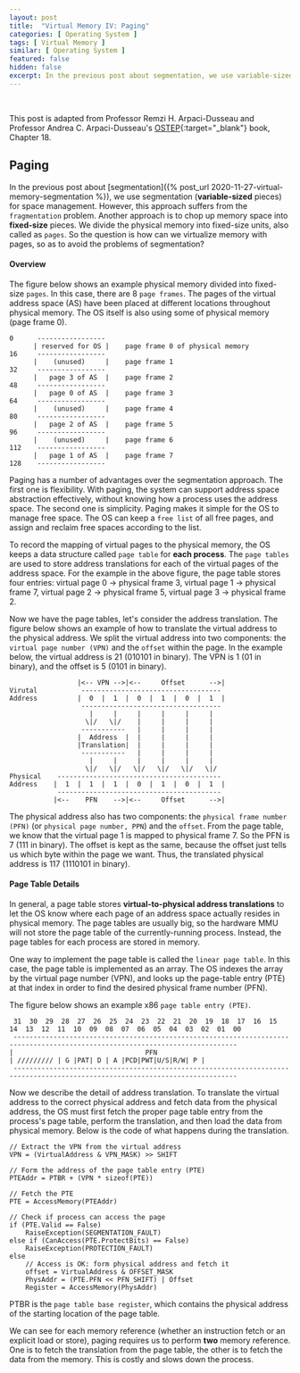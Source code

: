 ```yaml
---
layout: post
title:  "Virtual Memory IV: Paging"
categories: [ Operating System ]
tags: [ Virtual Memory ]
similar: [ Operating System ]
featured: false
hidden: false
excerpt: In the previous post about segmentation, we use variable-sized pieces for space management.
---
```


<br />

This post is adapted from Professor Remzi H. Arpaci-Dusseau and  Professor Andrea C. Arpaci-Dusseau's [OSTEP](http://pages.cs.wisc.edu/~remzi/OSTEP/){:target="_blank"} book, Chapter 18.

## Paging

In the previous post about [segmentation]({% post_url 2020-11-27-virtual-memory-segmentation %}), we use segmentation (**variable-sized** pieces) for space management. However, this approach suffers from the `fragmentation` problem. Another approach is to chop up memory space into **fixed-size** pieces. We divide the physical memory into fixed-size units, also called as `pages`. So the question is how can we virtualize memory with pages, so as to avoid the problems of segmentation?


#### Overview

The figure below shows an example physical memory divided into fixed-size `pages`. In this case, there are 8 `page frames`. The pages of the virtual address space (AS) have been placed at different locations throughout physical memory. The OS itself is also using some of physical memory (page frame 0).
```
0      -----------------
      | reserved for OS |    page frame 0 of physical memory
16     -----------------     
      |    (unused)     |    page frame 1
32     -----------------  
      |   page 3 of AS  |    page frame 2
48     -----------------    
      |   page 0 of AS  |    page frame 3
64     -----------------  
      |    (unused)     |    page frame 4
80     -----------------   
      |   page 2 of AS  |    page frame 5
96     -----------------      
      |    (unused)     |    page frame 6
112    -----------------
      |   page 1 of AS  |    page frame 7
128    -----------------
```

Paging has a number of advantages over the segmentation approach. The first one is flexibility. With paging, the system can support address space abstraction effectively, without knowing how a process uses the address space. The second one is simplicity. Paging makes it simple for the OS to manage free space. The OS can keep a `free list` of all free pages, and assign and reclaim free spaces according to the list.

To record the mapping of virtual pages to the physical memory, the OS keeps a data structure called `page table` for **each process**. The `page tables` are used to store address translations for each of the virtual pages of the address space. For the example in the above figure, the page table stores four entries: virtual page 0 -> physical frame 3, virtual page 1 -> physical frame 7, virtual page 2 -> physical frame 5, virtual page 3 -> physical frame 2.

Now we have the page tables, let's consider the address translation. The figure below shows an example of how to translate the virtual address to the physical address. We split the virtual address into two components: the `virtual page number (VPN)` and the `offset` within the page. In the example below, the virtual address is 21 (010101 in binary). The VPN is 1 (01 in binary), and the offset is 5 (0101 in binary). 

```
                 |<-- VPN -->|<--     Offset      -->|
Virutal           -----------------------------------
Address          |  0  |  1  |  0  |  1  |  0  |  1  |
                  -----------------------------------
                    |     |     |     |     |     |
                   \|/   \|/    |     |     |     |
                  -----------   |     |     |     |   
                 |  Address  |  |     |     |     |
                 |Translation|  |     |     |     |
                  -----------   |     |     |     |
                    |     |     |     |     |     |
                   \|/   \|/   \|/   \|/   \|/   \|/
Physical    -----------------------------------------
Address    |  1  |  1  |  1  |  0  |  1  |  0  |  1  |
            -----------------------------------------
           |<--    PFN    -->|<--     Offset      -->|
```

The physical address also has two components: the `physical frame number (PFN)` (or `physical page number, PPN`) and the `offset`. From the page table, we know that the virtual page 1 is mapped to physical frame 7. So the PFN is 7 (111 in binary). The offset is kept as the same, because the offset just tells us which byte within the page we want. Thus, the translated physical address is 117 (1110101 in binary).

#### Page Table Details

In general, a page table stores **virtual-to-physical address translations** to let the OS know where each page of an address space actually resides in physical memory. The page tables are usually big, so the hardware MMU will not store the page table of the currently-running process. Instead, the page tables for each process are stored in memory.

One way to implement the page table is called the `linear page table`. In this case, the page table is implemented as an array. The OS indexes the array by the virtual page number (VPN), and looks up the page-table entry (PTE) at that index in order to find the desired physical frame number (PFN).

The figure below shows an example x86 `page table entry (PTE)`.
```
 31  30  29  28  27  26  25  24  23  22  21  20  19  18  17  16  15  14  13  12  11  10  09  08  07  06  05  04  03  02  01  00
 ------------------------------------------------------------------------------------------------------------------------------
|                                 PFN                                          | ///////// | G |PAT| D | A |PCD|PWT|U/S|R/W| P |  
 ------------------------------------------------------------------------------------------------------------------------------  
```

Now we describe the detail of address translation. To translate the virtual address to the correct physical address and fetch data from the physical address, the OS must first fetch the proper page table entry from the process's page table, perform the translation, and then load the data from physical memory. Below is the code of what happens during the translation.

```
// Extract the VPN from the virtual address
VPN = (VirtualAddress & VPN_MASK) >> SHIFT

// Form the address of the page table entry (PTE)
PTEAddr = PTBR + (VPN * sizeof(PTE))

// Fetch the PTE
PTE = AccessMemory(PTEAddr)

// Check if process can access the page
if (PTE.Valid == False)
    RaiseException(SEGMENTATION_FAULT)
else if (CanAccess(PTE.ProtectBits) == False)
    RaiseException(PROTECTION_FAULT)
else
    // Access is OK: form physical address and fetch it
    offset = VirtualAddress & OFFSET_MASK
    PhysAddr = (PTE.PFN << PFN_SHIFT) | Offset
    Register = AccessMemory(PhysAddr)
```
PTBR is the `page table base register`, which contains the physical address of the starting location of the page table.

We can see for each memory reference (whether an instruction fetch or an explicit load or store), paging requires us to perform **two** memory reference. One is to fetch the translation from the page table, the other is to fetch the data from the memory. This is costly and slows down the process.
